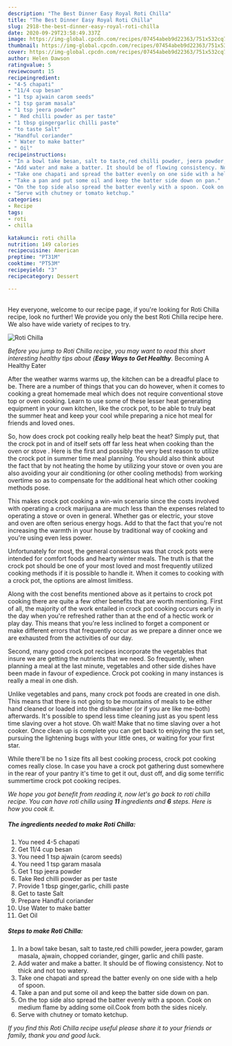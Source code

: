 ```yaml
---
description: "The Best Dinner Easy Royal Roti Chilla"
title: "The Best Dinner Easy Royal Roti Chilla"
slug: 2918-the-best-dinner-easy-royal-roti-chilla
date: 2020-09-29T23:58:49.337Z
image: https://img-global.cpcdn.com/recipes/07454abeb9d22363/751x532cq70/roti-chilla-recipe-main-photo.jpg
thumbnail: https://img-global.cpcdn.com/recipes/07454abeb9d22363/751x532cq70/roti-chilla-recipe-main-photo.jpg
cover: https://img-global.cpcdn.com/recipes/07454abeb9d22363/751x532cq70/roti-chilla-recipe-main-photo.jpg
author: Helen Dawson
ratingvalue: 5
reviewcount: 15
recipeingredient:
- "4-5 chapati"
- "11/4 cup besan"
- "1 tsp ajwain carom seeds"
- "1 tsp garam masala"
- "1 tsp jeera powder"
- " Red chilli powder as per taste"
- "1 tbsp gingergarlic chilli paste"
- "to taste Salt"
- "Handful coriander"
- " Water to make batter"
- " Oil"
recipeinstructions:
- "In a bowl take besan, salt to taste,red chilli powder, jeera powder, garam masala, ajwain, chopped coriander, ginger, garlic and chilli paste."
- "Add water and make a batter. It should be of flowing consistency. Not to thick and not too watery."
- "Take one chapati and spread the batter evenly on one side with a help of spoon."
- "Take a pan and put some oil and keep the batter side down on pan."
- "On the top side also spread the batter evenly with a spoon. Cook on medium flame by adding some oil.Cook from both the sides nicely."
- "Serve with chutney or tomato ketchup."
categories:
- Recipe
tags:
- roti
- chilla

katakunci: roti chilla 
nutrition: 149 calories
recipecuisine: American
preptime: "PT31M"
cooktime: "PT53M"
recipeyield: "3"
recipecategory: Dessert

---
```

<br>
Hey everyone, welcome to our recipe page, if you're looking for Roti Chilla recipe, look no further! We provide you only the best Roti Chilla recipe here. We also have wide variety of recipes to try.
<br>


![Roti Chilla](https://img-global.cpcdn.com/recipes/07454abeb9d22363/751x532cq70/roti-chilla-recipe-main-photo.jpg)

<i>Before you jump to Roti Chilla recipe, you may want to read this short interesting healthy tips about {<strong>Easy Ways to Get Healthy</strong>.</i>
Becoming A Healthy Eater


After the weather warms warms up, the kitchen can be a dreadful place to be. There are a number of things that you can do however, when it comes to cooking a great homemade meal which does not require conventional stove top or oven cooking. Learn to use some of these lesser heat generating equipment in your own kitchen, like the crock pot, to be able to truly beat the summer heat and keep your cool while preparing a nice hot meal for friends and loved ones.

So, how does crock pot cooking really help beat the heat? Simply put, that the crock pot in and of itself sets off far less heat when cooking than the oven or stove . Here is the first and possibly the very best reason to utilize the crock pot in summer time meal planning. You should also think about the fact that by not heating the home by utilizing your stove or oven you are also avoiding your air conditioning (or other cooling methods) from working overtime so as to compensate for the additional heat which other cooking methods pose.

This makes crock pot cooking a win-win scenario since the costs involved with operating a crock marijuana are much less than the expenses related to operating a stove or oven in general. Whether gas or electric, your stove and oven are often serious energy hogs. Add to that the fact that you're not increasing the warmth in your house by traditional way of cooking and you're using even less power.

Unfortunately for most, the general consensus was that crock pots were intended for comfort foods and hearty winter meals.  The truth is that the crock pot should be one of your most loved and most frequently utilized cooking methods if it is possible to handle it. When it comes to cooking with a crock pot, the options are almost limitless.  



Along with the cost benefits mentioned above as it pertains to crock pot cooking there are quite a few other benefits that are worth mentioning. First of all, the majority of the work entailed in crock pot cooking occurs early in the day when you're refreshed rather than at the end of a hectic work or play day. This means that you're less inclined to forget a component or make different errors that frequently occur as we prepare a dinner once we are exhausted from the activities of our day.

Second, many good crock pot recipes incorporate the vegetables that insure we are getting the nutrients that we need. So frequently, when planning a meal at the last minute, vegetables and other side dishes have been made in favour of expedience. Crock pot cooking in many instances is really a meal in one dish.

 Unlike vegetables and pans, many crock pot foods are created in one dish. This means that there is not going to be mountains of meals to be either hand cleaned or loaded into the dishwasher (or if you are like me-both) afterwards. It's possible to spend less time cleaning just as you spent less time slaving over a hot stove. Oh wait! Make that no time slaving over a hot cooker. Once clean up is complete you can get back to enjoying the sun set, pursuing the lightening bugs with your little ones, or waiting for your first star.

While there'll be no 1 size fits all best cooking process, crock pot cooking comes really close. In case you have a crock pot gathering dust somewhere in the rear of your pantry it's time to get it out, dust off, and dig some terrific summertime crock pot cooking recipes.


<i>We hope you got benefit from reading it, now let's go back to roti chilla recipe. You can have roti chilla using <strong>11</strong> ingredients and <strong>6</strong> steps. Here is how you cook it.
</i>

##### The ingredients needed to make Roti Chilla:

1. You need 4-5 chapati
1. Get 11/4 cup besan
1. You need 1 tsp ajwain (carom seeds)
1. You need 1 tsp garam masala
1. Get 1 tsp jeera powder
1. Take  Red chilli powder as per taste
1. Provide 1 tbsp ginger,garlic, chilli paste
1. Get to taste Salt
1. Prepare Handful coriander
1. Use  Water to make batter
1. Get  Oil


##### Steps to make Roti Chilla:

1. In a bowl take besan, salt to taste,red chilli powder, jeera powder, garam masala, ajwain, chopped coriander, ginger, garlic and chilli paste.
1. Add water and make a batter. It should be of flowing consistency. Not to thick and not too watery.
1. Take one chapati and spread the batter evenly on one side with a help of spoon.
1. Take a pan and put some oil and keep the batter side down on pan.
1. On the top side also spread the batter evenly with a spoon. Cook on medium flame by adding some oil.Cook from both the sides nicely.
1. Serve with chutney or tomato ketchup.




<i>If you find this Roti Chilla recipe useful please share it to your friends or family, thank you and good luck.</i>
